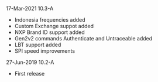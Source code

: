 17-Mar-2021 10.3-A
-	Indonesia frequencies added
-	Custom Exchange suppot added
-	NXP Brand ID support added
-	Gen2v2 commands Authenticate and Untraceable added
-	LBT support added
- SPI speed improvements

27-Jun-2019 10.2-A
- First release
